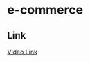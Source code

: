 # e-commerce








## Link
[Video Link](https://drive.google.com/file/d/11E3slbP5q2r6LMTPFTxhfA2wFVrylu9r/view)
